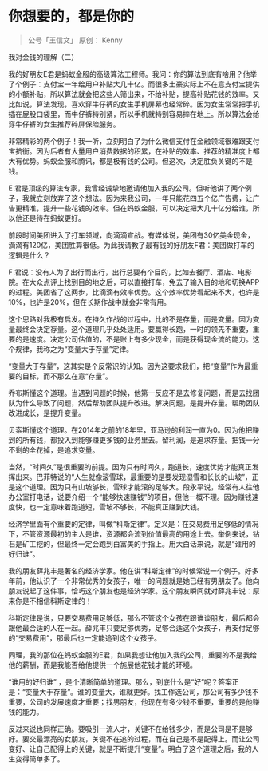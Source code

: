 # 你想要的，都是你的
> 公号「王信文」
> 原创： Kenny

我对金钱的理解（二）

我的好朋友E君是蚂蚁金服的高级算法工程师。我问：你的算法到底有啥用？他举了个例子：支付宝一年给用户补贴大几十亿。而很多土豪实际上不在意支付宝提供的小额补贴，所以算法就会把这些人筛出来，不给补贴，提高补贴花钱的效率。又比如说，算法发现，喜欢穿牛仔裤的女生手机屏幕也经常碎。因为女生常常把手机插在屁股口袋里，而牛仔裤特别紧，所以手机就特别容易摔在地上。所以算法会给穿牛仔裤的女生推荐碎屏保险服务。

非常精彩的两个例子！我一听，立刻明白了为什么微信支付在金融领域很难跟支付宝抗衡。因为后者有大量用户消费数据的积累，在补贴的效率、推荐的精准度上都大有优势。蚂蚁金服和腾讯，都是极有钱的公司。但这次，决定胜负关键的不是钱。

E 君是顶级的算法专家，我曾经诚挚地邀请他加入我的公司。但听他讲了两个例子，我就立刻放弃了这个想法。因为来我公司，一年只能花四五个亿广告费，让广告更精准，提升一些花钱的效率。但在蚂蚁金服，可以决定把大几十亿分给谁，所以他还是待在蚂蚁更好。

前段时间美团进入了打车领域，向滴滴宣战。有媒体说，美团有30亿美金现金，滴滴有120亿，美团胜算很低。为此我请教了最有钱的好朋友F君：美团做打车的逻辑是什么？

F 君说：没有人为了出行而出行，出行总要有个目的，比如去餐厅、酒店、电影院。在大众点评上找到目的地之后，可以直接打车，免去了输入目的地和切换APP的过程。美团省了这两步，比滴滴有效率优势。这个效率优势看起来不大，也许是10%，也许是20%，但在长期作战中就会非常有用。

这个思路对我极有启发。在持久作战的过程中，比的不是存量，而是变量。因为变量最终会决定存量。这个道理几乎处处适用。要赢得长跑，一时的领先不重要，重要的是速度。决定公司估值的，不是账上有多少现金，而是获得现金流的能力。这个规律，我称之为“变量大于存量”定律。

“变量大于存量”，这其实是个反常识的认知。因为这要求我们，把“变量”作为最重要的目标，而不那么在意“存量”。

乔布斯懂这个道理。当遇到问题的时候，他第一反应不是去修复问题，而是去找团队为什么导致了问题，然后帮助团队提升改进。解决问题，是提升存量。帮助团队改进成长，是提升变量。

贝索斯懂这个道理。在2014年之前的18年里，亚马逊的利润一直为0。因为他把赚到的所有钱，都投入到能够赚更多钱的业务里去。留利润，是追求存量。把钱一分不剩的全花掉，是追求变量。

当然，“时间久”是很重要的前提。因为只有时间久，跑道长，速度优势才能真正发挥出来。巴菲特说的“人生就像滚雪球，最重要的是要发现湿雪和长长的山坡”，正是这个道理。因为只有山坡够长，雪球才能滚的足够大。段永平说，经常有人往他办公室打电话，说要介绍一个“能够快速赚钱”的项目，但他一概不理。因为赚钱速度快，也一定意味着跑道短，雪坡不够长，不能真正赚到大钱。

经济学里面有个重要的定律，叫做“科斯定律”。定义是：在交易费用足够低的情况下，不管资源最初的主人是谁，资源都会流到价值最高的用途上去。举例来说，钻石是矿工挖的，但最终一定会跑到白富美的手指上。用大白话来说，就是“谁用的好归谁”。

我的朋友薛兆丰是著名的经济学家。他在讲“科斯定律”的时候常说一个例子。好多年前，他认识了一个非常优秀的女孩子，唯一的问题就是她已经有男朋友了。他向朋友说起了这件事，恰巧这个朋友也是经济学家。这个朋友瞬间就对薛兆丰说：原来你是不相信科斯定律的！

科斯定律是说，只要交易费用足够低，那么不管这个女孩在跟谁谈朋友，最后都会跟他最合适的人在一起。薛兆丰只要足够优秀，足够合适这个女孩子，再支付足够的“交易费用”，那最后也一定能追到这个女孩子。

同理，我的那位在蚂蚁金服的E君，如果我想让他加入我的公司，重要的不是我给他的薪酬，而是我能否给他提供一个施展他花钱才能的环境。

“谁用的好归谁” ，是个清晰简单的道理。那么，到底什么是“好”呢？答案正是：“变量大于存量”。谁的变量大，谁就更好。找工作选公司，那公司有多少钱不重要，公司的发展速度才重要；找男朋友，他现在有多少钱不重要，重要的是他赚钱的能力。

反过来说也同样正确。要吸引一流人才，关键不在给钱多少，而是公司是不是够好。要交最漂亮的女朋友，关键不在追的过程，而在自己是不是配得上。而让公司变好、让自己配得上的关键，就是不断提升“变量”。明白了这个道理之后，我的人生变得简单多了。




